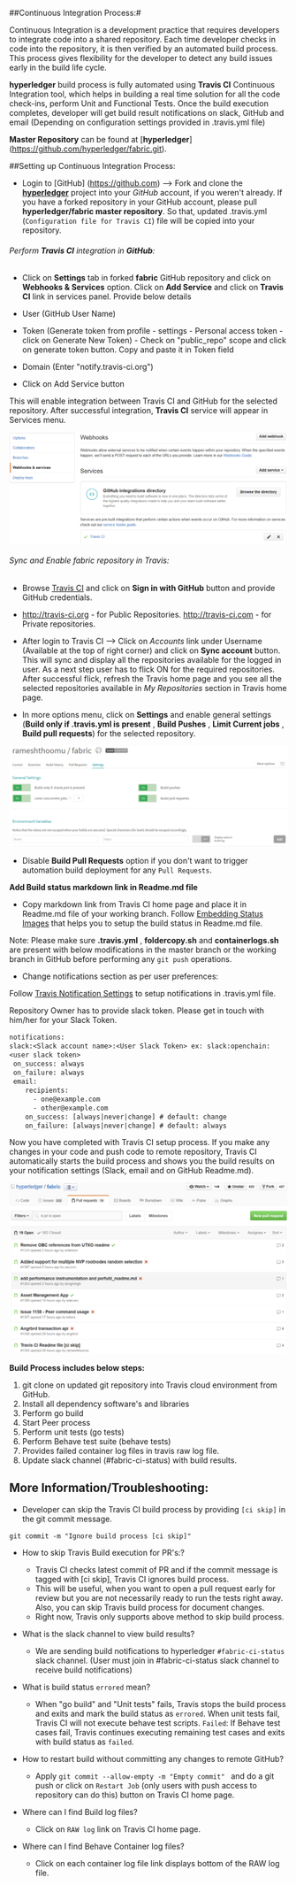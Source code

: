 ##Continuous Integration Process:#

Continuous Integration is a development practice that requires developers to integrate code into a shared repository. Each time developer checks in code into the repository, it is then verified by an automated build process. This process gives flexibility for the developer to detect any build issues early in the build life cycle.

**hyperledger** build process is fully automated using **Travis CI** Continuous Integration tool, which helps in building a real time solution for all the code check-ins, perform Unit and Functional Tests. Once the build execution completes, developer will get build result notifications on slack, GitHub and email (Depending on configuration settings provided in .travis.yml file)

**Master Repository** can be found at [**hyperledger**] (https://github.com/hyperledger/fabric.git).

##Setting up Continuous Integration Process:

- Login to [GitHub] (https://github.com) --> Fork and clone the  [**hyperledger**](https://github.com/hyperledger/fabric.git) project into your *GitHub* account, if you weren't already. If you have a forked repository in your GitHub account, please pull **hyperledger/fabric master repository**. So that, updated .travis.yml (`Configuration file for Travis CI`) file will be copied into your repository.

###### Perform **Travis CI** integration in **GitHub**:

- Click on **Settings** tab in forked **fabric** GitHub repository and click on **Webhooks & Services** option. Click on **Add Service** and click on **Travis CI** link in services panel. Provide below details

- User (GitHub User Name)
- Token (Generate token from profile - settings - Personal access token - click on Generate New Token) - Check on "public_repo" scope and click on generate token button. Copy and paste it in Token field
- Domain (Enter "notify.travis-ci.org")

- Click on Add Service button

This will enable integration between Travis CI and GitHub for the selected repository. After successful integration, **Travis CI** service will appear in Services menu.

![Webhook_Travis](images/Travis_service.png)

###### Sync and Enable fabric repository in Travis:

- Browse [Travis CI](http://travis-ci.org) and click on **Sign in with GitHub** button and provide GitHub credentials.

- http://travis-ci.org - for Public Repositories. http://travis-ci.com - for Private repositories.

- After login to Travis CI --> Click on *Accounts* link under Username (Available at the top of right corner) and click on **Sync account** button. This will sync and display all the repositories available for the logged in user. As a next step user has to flick ON for the required repositories. After successful flick, refresh the Travis home page and you see all the selected repositories available in *My Repositories* section in Travis home page. 
 
- In more options menu, click on **Settings** and enable general settings (**Build only if .travis.yml is present** ,  **Build Pushes** ,  **Limit Current jobs**  , **Build pull requests**) for the selected repository. 

![Settings](images/Travis_Settings.png) 

- Disable **Build Pull Requests** option if you don't want to trigger automation build deployment for any `Pull Requests`.

**Add Build status markdown link in Readme.md file**

- Copy markdown link from Travis CI home page and place it in Readme.md file of your working branch. Follow [Embedding Status Images](https://docs.travis-ci.com/user/status-images) that helps you to setup the build status in Readme.md file.

Note: Please make sure **.travis.yml** , **foldercopy.sh** and **containerlogs.sh** are present with below modifications in the master branch or the working branch in GitHub before performing any ` git push ` operations.

- Change notifications section as per user preferences:

Follow [Travis Notification Settings](https://docs.travis-ci.com/user/notifications) to setup notifications in .travis.yml file.

Repository Owner has to provide slack token. Please get in touch with him/her for your Slack Token.

```
notifications:
slack:<Slack account name>:<User Slack Token> ex: slack:openchain:<user slack token>
 on_success: always
 on_failure: always
 email:
    recipients:
      - one@example.com
      - other@example.com
    on_success: [always|never|change] # default: change
    on_failure: [always|never|change] # default: always
  ```

Now you have completed with Travis CI setup process. If you make any changes in your code and push code to remote repository, Travis CI automatically starts the build process and shows you the build results on your notification settings (Slack, email and on GitHub Readme.md).

![Build Results](images/BuildStatus.png)

**Build Process includes below steps:**

1. git clone on updated git repository into Travis cloud environment from GitHub.
2. Install all dependency software's and libraries
3. Perform go build
4. Start Peer process
5. Perform unit tests (go tests)
6. Perform Behave test suite (behave tests)
7. Provides failed container log files in travis raw log file.
8. Update slack channel (#fabric-ci-status) with build results.

## More Information/Troubleshooting:

- Developer can skip the Travis CI build process by providing ` [ci skip] ` in the git commit message.
```
git commit -m "Ignore build process [ci skip]"

```
- How to skip Travis Build execution for PR's:?
  
  - Travis CI checks latest commit of PR and if the commit message is tagged with [ci skip], Travis CI ignores build process.
  - This will be useful, when you want to open a pull request early for review but you are not necessarily ready to run the tests right away. Also, you can skip Travis build process for document changes.
  - Right now, Travis only supports above method to skip build process.

- What is the slack channel to view build results?
  - We are sending build notifications to hyperledger `#fabric-ci-status` slack channel. (User must join in #fabric-ci-status slack channel to receive build notifications)
  
- What is build status `errored` mean?
  - When "go build" and "Unit tests" fails, Travis stops the build process and exits and mark the build status as `errored`. When unit tests fail, Travis CI will not execute behave test scripts. `Failed`: If Behave test cases fail, Travis continues executing remaining test cases and exits with build status as `failed`.
  
- How to restart build without committing any changes to remote GitHub?

  - Apply `git commit --allow-empty -m "Empty commit" ` and do a git push or click on `Restart Job` (only users with push access to repository can do this) button on Travis CI home page.

- Where can I find Build log files?
  - Click on `RAW log` link on Travis CI home page.

- Where can I find Behave Container log files?
  - Click on each container log file link displays bottom of the RAW log file.